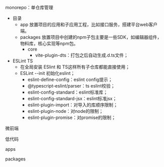 

  
monorepo：单仓库管理
- 目录
  - app 放置项目的应用和子应用工程，比如接口服务，搭建平台web客户端。
  - packages 放置项目中创建的npm子包主要是一些SDK，如编辑器组件，物料库，核心实现等npm包。
    - core
      - vite-plugin-dts：打包之后自动生成.d.ts文件；
- ESLint TS
  - 在全局安装 ESlint 和 TS这样所有子仓库都能直接使用；
  - ESLint --init 初始化eslint；
    - eslint-define-config：eslint config提示；
    - @typescript-eslint/parser：ts eslint校验；
    - eslint-config-standard：eslint标准库；
    - eslint-config-standard-jsx：eslint标准jsx；
    - eslint-plugin-import：对导入的库顺序限制；
    - eslint-plugin-node：对node的限制；
    - eslint-plugin-promise：对promise的限制；


微前端


低代码


apps

packages